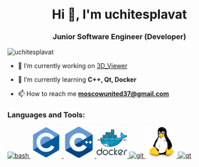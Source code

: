 <h1 align="center">Hi 👋, I'm uchitesplavat</h1>
<h3 align="center">Junior Software Engineer (Developer)</h3>
<div></div>
<p align="left"> <img src="https://komarev.com/ghpvc/?username=uchitesplavat&label=Profile%20views&color=0e75b6&style=flat" alt="uchitesplavat" /> </p>

- 🔭 I’m currently working on [3D_Viewer](https://github.com/uchitesplavat/OBJ_3d_viewer)

- 🌱 I’m currently learning **C++, Qt, Docker**

- 📫 How to reach me **moscowunited37@gmail.com**

<h3 align="left">Languages and Tools:</h3>

<p align="left"> <a href="https://www.gnu.org/software/bash/" target="_blank" rel="noreferrer"> <img src="https://www.vectorlogo.zone/logos/gnu_bash/gnu_bash-icon.svg" alt="bash" width="70" height="70"/> </a> <a href="https://www.cprogramming.com/" target="_blank" rel="noreferrer"> <img src="https://raw.githubusercontent.com/devicons/devicon/master/icons/c/c-original.svg" alt="c" width="70" height="70"/> </a> <a href="https://www.w3schools.com/cpp/" target="_blank" rel="noreferrer"> <img src="https://raw.githubusercontent.com/devicons/devicon/master/icons/cplusplus/cplusplus-original.svg" alt="cplusplus" width="70" height="70"/> </a> <a href="https://www.docker.com/" target="_blank" rel="noreferrer"> <img src="https://raw.githubusercontent.com/devicons/devicon/master/icons/docker/docker-original-wordmark.svg" alt="docker" width="70" height="70"/> </a> <a href="https://git-scm.com/" target="_blank" rel="noreferrer"> <img src="https://www.vectorlogo.zone/logos/git-scm/git-scm-icon.svg" alt="git" width="70" height="70"/> </a> <a href="https://www.linux.org/" target="_blank" rel="noreferrer"> <img src="https://raw.githubusercontent.com/devicons/devicon/master/icons/linux/linux-original.svg" alt="linux" width="70" height="70"/> </a> <a href="https://www.qt.io/" target="_blank" rel="noreferrer"> <img src="https://upload.wikimedia.org/wikipedia/commons/0/0b/Qt_logo_2016.svg" alt="qt" width="70" height="70"/> </a> </p>

